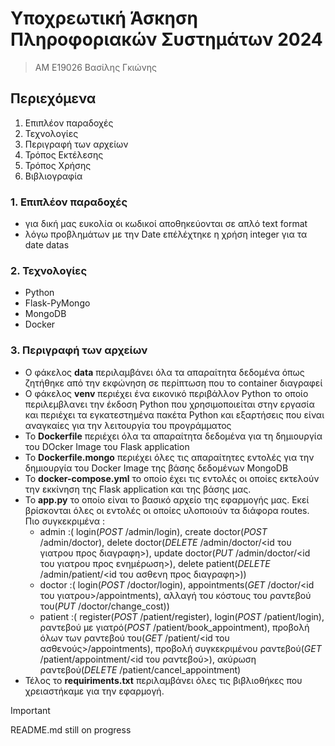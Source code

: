 # Υποχρεωτική Άσκηση Πληροφοριακών Συστημάτων 2024
> ΑΜ Ε19026 Βασίλης Γκιώνης 

## Περιεχόμενα 
1. Επιπλέον παραδοχές
2. Τεχνολογίες
3. Περιγραφή των αρχείων
4. Τρόπος Εκτέλεσης
5. Τρόπος Χρήσης 
6. Βιβλιογραφία

### 1. Επιπλέον παραδοχές
- για δική μας ευκολία οι κωδικοί αποθηκεύονται σε απλό text format
- λόγω προβλημάτων με την Date επέλέχτηκε η χρήση integer για τα date datas

### 2. Τεχνολογίες 
- Python
- Flask-PyMongo
- MongoDB
- Docker

### 3. Περιγραφή των αρχείων 
- Ο φάκελος **data** περιλαμβάνει όλα τα απαραίτητα δεδομένα όπως ζητήθηκε από την εκφώνηση σε περίπτωση που το container διαγραφεί
- Ο φάκελος **venv** περιέχει ένα εικονικό περιβάλλον Python το οποίο περιλεμβλανει την έκδοση Python που χρησιμοποιείται στην εργασία και περιέχει τα εγκατεστημένα πακέτα Python και εξαρτήσεις που είναι αναγκαίες για την λειτουργία του προγράμματος
- Το **Dockerfile** περιέχει όλα τα απαραίτητα δεδομένα για τη δημιουργία του DOcker Image του Flask application
- Το **Dockerfile.mongo** περιέχει όλες τις απαραίτητες εντολές για την δημιουργία του Docker Image της βάσης δεδομένων MongoDB
- Το **docker-compose.yml** το οποίο έχει τις εντολές οι οποίες εκτελούν την εκκίνηση της Flask application και της βάσης μας.
- Το **app.py** το οποίο είναι το βασικό αρχείο της εφαρμογής μας. Εκεί βρίσκονται όλες οι εντολές οι οποίες υλοποιούν τα διάφορα routes. Πιο συγκεκριμένα :
  * admin :( login(*POST* /admin/login), create doctor(*POST* /admin/doctor), delete doctor(*DELETE* /admin/doctor/<id του γιατρου προς διαγραφη>), update doctor(*PUT* /admin/doctor/<id του γιατρου προς ενημέρωση>), delete patient(*DELETE* /admin/patient/<id του ασθενη προς διαγραφη>))
  * doctor :( login(*POST* /doctor/login), appointments(*GET* /doctor/<id του γιατρου>/appointments), αλλαγή του κόστους του ραντεβού του(*PUT* /doctor/change_cost))
  * patient :( register(*POST* /patient/register), login(*POST* /patient/login), ραντεβού με γιατρό(*POST* /patient/book_appointment), προβολή όλων των ραντεβού του(*GET* /patient/<id του ασθενούς>/appointments), προβολή συγκεκριμένου ραντεβού(*GET* /patient/appointment/<id του ραντεβού>), ακύρωση ραντεβού(*DELETE* /patient/cancel_appointment)
- Τέλος το **requiriments.txt** περιλαμβάνει όλες τις βιβλιοθήκες που χρειαστήκαμε για την εφαρμογή.

    

> [!IMPORTANT]
> README.md still on progress


